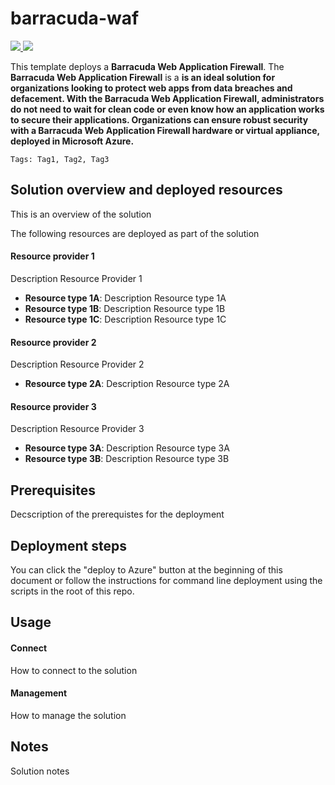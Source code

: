 # barracuda-waf

<a href="https://portal.azure.com/#create/Microsoft.Template/uri/https%3A%2F%2Fraw.githubusercontent.com%2FAzure%2Fazure-quickstart-templates%2Fmaster%2Fbarracuda-waf%2Fazuredeploy.json" target="_blank">
<img src="http://azuredeploy.net/deploybutton.png"/>
</a>
<a href="http://armviz.io/#/?load=https%3A%2F%2Fraw.githubusercontent.com%2FAzure%2Fazure-quickstart-templates%2Fmaster%2Fbarracuda-waf%2Fazuredeploy.json" target="_blank">
<img src="http://armviz.io/visualizebutton.png"/>
</a>


This template deploys a **Barracuda Web Application Firewall**. The **Barracuda Web Application Firewall** is a **is an ideal solution for organizations looking to protect web apps from data breaches and defacement. With the Barracuda Web Application Firewall, administrators do not need to wait for clean code or even know how an application works to secure their applications. Organizations can ensure robust security with a Barracuda Web Application Firewall hardware or virtual appliance, deployed in Microsoft Azure.**

`Tags: Tag1, Tag2, Tag3`

## Solution overview and deployed resources

This is an overview of the solution

The following resources are deployed as part of the solution

#### Resource provider 1

Description Resource Provider 1

+ **Resource type 1A**: Description Resource type 1A
+ **Resource type 1B**: Description Resource type 1B
+ **Resource type 1C**: Description Resource type 1C

#### Resource provider 2

Description Resource Provider 2

+ **Resource type 2A**: Description Resource type 2A

#### Resource provider 3

Description Resource Provider 3

+ **Resource type 3A**: Description Resource type 3A
+ **Resource type 3B**: Description Resource type 3B

## Prerequisites

Decscription of the prerequistes for the deployment

## Deployment steps

You can click the "deploy to Azure" button at the beginning of this document or follow the instructions for command line deployment using the scripts in the root of this repo.

## Usage

#### Connect

How to connect to the solution

#### Management

How to manage the solution

## Notes

Solution notes
